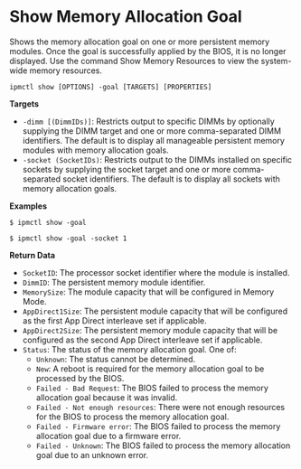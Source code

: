 # Show Memory Allocation Goal

Shows the memory allocation goal on one or more persistent memory modules. Once the goal is successfully applied by the BIOS, it is no longer displayed. Use the command Show Memory Resources to view the system-wide memory resources.

```text
ipmctl show [OPTIONS] -goal [TARGETS] [PROPERTIES]
```

**Targets**

* `-dimm [(DimmIDs)]`: Restricts output to specific DIMMs by optionally supplying the DIMM target and one or more comma-separated DIMM identifiers. The default is to display all manageable persistent memory modules with memory allocation goals.
* `-socket (SocketIDs)`: Restricts output to the DIMMs installed on specific sockets by supplying the socket target and one or more comma-separated socket identifiers. The default is to display all sockets with memory allocation goals.

**Examples**

```text
$ ipmctl show -goal
```

```text
$ ipmctl show -goal -socket 1
```

**Return Data**

* `SocketID`: The processor socket identifier where the module is installed.
* `DimmID`: The persistent memory module identifier.
* `MemorySize`: The module capacity that will be configured in Memory Mode.
* `AppDirect1Size`: The persistent module capacity that will be configured as the first App Direct interleave set if applicable.
* `AppDirect2Size`: The persistent memory module capacity that will be configured as the second App Direct interleave set if applicable.
* `Status`: The status of the memory allocation goal. One of:
  * `Unknown`: The status cannot be determined.
  * `New`: A reboot is required for the memory allocation goal to be processed by the BIOS.
  * `Failed - Bad Request`: The BIOS failed to process the memory allocation goal because it was invalid.
  * `Failed - Not enough resources`: There were not enough resources for the BIOS to process the memory allocation goal.
  * `Failed - Firmware error`: The BIOS failed to process the memory allocation goal due to a firmware error.
  * `Failed - Unknown`: The BIOS failed to process the memory allocation goal due to an unknown error.

